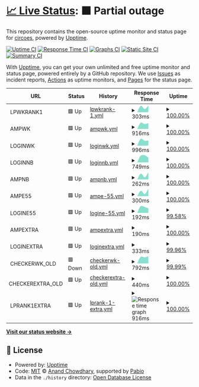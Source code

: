 # [📈 Live Status](https://circoes.github.io/status-monitor): <!--live status--> **🟧 Partial outage**

This repository contains the open-source uptime monitor and status page for [circoes](https://circoes.github.io/status-monitor), powered by [Upptime](https://github.com/upptime/upptime).

[![Uptime CI](https://github.com/circoes/status-monitor/workflows/Uptime%20CI/badge.svg)](https://github.com/circoes/status-monitor/actions?query=workflow%3A%22Uptime+CI%22)
[![Response Time CI](https://github.com/circoes/status-monitor/workflows/Response%20Time%20CI/badge.svg)](https://github.com/circoes/status-monitor/actions?query=workflow%3A%22Response+Time+CI%22)
[![Graphs CI](https://github.com/circoes/status-monitor/workflows/Graphs%20CI/badge.svg)](https://github.com/circoes/status-monitor/actions?query=workflow%3A%22Graphs+CI%22)
[![Static Site CI](https://github.com/circoes/status-monitor/workflows/Static%20Site%20CI/badge.svg)](https://github.com/circoes/status-monitor/actions?query=workflow%3A%22Static+Site+CI%22)
[![Summary CI](https://github.com/circoes/status-monitor/workflows/Summary%20CI/badge.svg)](https://github.com/circoes/status-monitor/actions?query=workflow%3A%22Summary+CI%22)

With [Upptime](https://upptime.js.org), you can get your own unlimited and free uptime monitor and status page, powered entirely by a GitHub repository. We use [Issues](https://github.com/circoes/status-monitor/issues) as incident reports, [Actions](https://github.com/circoes/status-monitor/actions) as uptime monitors, and [Pages](https://circoes.github.io/status-monitor) for the status page.

<!--start: status pages-->
<!-- This summary is generated by Upptime (https://github.com/upptime/upptime) -->
<!-- Do not edit this manually, your changes will be overwritten -->
<!-- prettier-ignore -->
| URL | Status | History | Response Time | Uptime |
| --- | ------ | ------- | ------------- | ------ |
| <img alt="" src="https://icons.duckduckgo.com/ip3/null.ico" height="13"> LPWKRANK1 | 🟩 Up | [lpwkrank-1.yml](https://github.com/circoes/status-monitor/commits/HEAD/history/lpwkrank-1.yml) | <details><summary><img alt="Response time graph" src="./graphs/lpwkrank-1/response-time-week.png" height="20"> 303ms</summary><br><a href="https://circoes.github.io/status-monitor/history/lpwkrank-1"><img alt="Response time 303" src="https://img.shields.io/endpoint?url=https%3A%2F%2Fraw.githubusercontent.com%2Fcircoes%2Fstatus-monitor%2FHEAD%2Fapi%2Flpwkrank-1%2Fresponse-time.json"></a><br><a href="https://circoes.github.io/status-monitor/history/lpwkrank-1"><img alt="24-hour response time 393" src="https://img.shields.io/endpoint?url=https%3A%2F%2Fraw.githubusercontent.com%2Fcircoes%2Fstatus-monitor%2FHEAD%2Fapi%2Flpwkrank-1%2Fresponse-time-day.json"></a><br><a href="https://circoes.github.io/status-monitor/history/lpwkrank-1"><img alt="7-day response time 303" src="https://img.shields.io/endpoint?url=https%3A%2F%2Fraw.githubusercontent.com%2Fcircoes%2Fstatus-monitor%2FHEAD%2Fapi%2Flpwkrank-1%2Fresponse-time-week.json"></a><br><a href="https://circoes.github.io/status-monitor/history/lpwkrank-1"><img alt="30-day response time 303" src="https://img.shields.io/endpoint?url=https%3A%2F%2Fraw.githubusercontent.com%2Fcircoes%2Fstatus-monitor%2FHEAD%2Fapi%2Flpwkrank-1%2Fresponse-time-month.json"></a><br><a href="https://circoes.github.io/status-monitor/history/lpwkrank-1"><img alt="1-year response time 303" src="https://img.shields.io/endpoint?url=https%3A%2F%2Fraw.githubusercontent.com%2Fcircoes%2Fstatus-monitor%2FHEAD%2Fapi%2Flpwkrank-1%2Fresponse-time-year.json"></a></details> | <details><summary><a href="https://circoes.github.io/status-monitor/history/lpwkrank-1">100.00%</a></summary><a href="https://circoes.github.io/status-monitor/history/lpwkrank-1"><img alt="All-time uptime 100.00%" src="https://img.shields.io/endpoint?url=https%3A%2F%2Fraw.githubusercontent.com%2Fcircoes%2Fstatus-monitor%2FHEAD%2Fapi%2Flpwkrank-1%2Fuptime.json"></a><br><a href="https://circoes.github.io/status-monitor/history/lpwkrank-1"><img alt="24-hour uptime 100.00%" src="https://img.shields.io/endpoint?url=https%3A%2F%2Fraw.githubusercontent.com%2Fcircoes%2Fstatus-monitor%2FHEAD%2Fapi%2Flpwkrank-1%2Fuptime-day.json"></a><br><a href="https://circoes.github.io/status-monitor/history/lpwkrank-1"><img alt="7-day uptime 100.00%" src="https://img.shields.io/endpoint?url=https%3A%2F%2Fraw.githubusercontent.com%2Fcircoes%2Fstatus-monitor%2FHEAD%2Fapi%2Flpwkrank-1%2Fuptime-week.json"></a><br><a href="https://circoes.github.io/status-monitor/history/lpwkrank-1"><img alt="30-day uptime 100.00%" src="https://img.shields.io/endpoint?url=https%3A%2F%2Fraw.githubusercontent.com%2Fcircoes%2Fstatus-monitor%2FHEAD%2Fapi%2Flpwkrank-1%2Fuptime-month.json"></a><br><a href="https://circoes.github.io/status-monitor/history/lpwkrank-1"><img alt="1-year uptime 100.00%" src="https://img.shields.io/endpoint?url=https%3A%2F%2Fraw.githubusercontent.com%2Fcircoes%2Fstatus-monitor%2FHEAD%2Fapi%2Flpwkrank-1%2Fuptime-year.json"></a></details>
| <img alt="" src="https://icons.duckduckgo.com/ip3/null.ico" height="13"> AMPWK | 🟩 Up | [ampwk.yml](https://github.com/circoes/status-monitor/commits/HEAD/history/ampwk.yml) | <details><summary><img alt="Response time graph" src="./graphs/ampwk/response-time-week.png" height="20"> 916ms</summary><br><a href="https://circoes.github.io/status-monitor/history/ampwk"><img alt="Response time 916" src="https://img.shields.io/endpoint?url=https%3A%2F%2Fraw.githubusercontent.com%2Fcircoes%2Fstatus-monitor%2FHEAD%2Fapi%2Fampwk%2Fresponse-time.json"></a><br><a href="https://circoes.github.io/status-monitor/history/ampwk"><img alt="24-hour response time 1077" src="https://img.shields.io/endpoint?url=https%3A%2F%2Fraw.githubusercontent.com%2Fcircoes%2Fstatus-monitor%2FHEAD%2Fapi%2Fampwk%2Fresponse-time-day.json"></a><br><a href="https://circoes.github.io/status-monitor/history/ampwk"><img alt="7-day response time 916" src="https://img.shields.io/endpoint?url=https%3A%2F%2Fraw.githubusercontent.com%2Fcircoes%2Fstatus-monitor%2FHEAD%2Fapi%2Fampwk%2Fresponse-time-week.json"></a><br><a href="https://circoes.github.io/status-monitor/history/ampwk"><img alt="30-day response time 916" src="https://img.shields.io/endpoint?url=https%3A%2F%2Fraw.githubusercontent.com%2Fcircoes%2Fstatus-monitor%2FHEAD%2Fapi%2Fampwk%2Fresponse-time-month.json"></a><br><a href="https://circoes.github.io/status-monitor/history/ampwk"><img alt="1-year response time 916" src="https://img.shields.io/endpoint?url=https%3A%2F%2Fraw.githubusercontent.com%2Fcircoes%2Fstatus-monitor%2FHEAD%2Fapi%2Fampwk%2Fresponse-time-year.json"></a></details> | <details><summary><a href="https://circoes.github.io/status-monitor/history/ampwk">100.00%</a></summary><a href="https://circoes.github.io/status-monitor/history/ampwk"><img alt="All-time uptime 100.00%" src="https://img.shields.io/endpoint?url=https%3A%2F%2Fraw.githubusercontent.com%2Fcircoes%2Fstatus-monitor%2FHEAD%2Fapi%2Fampwk%2Fuptime.json"></a><br><a href="https://circoes.github.io/status-monitor/history/ampwk"><img alt="24-hour uptime 100.00%" src="https://img.shields.io/endpoint?url=https%3A%2F%2Fraw.githubusercontent.com%2Fcircoes%2Fstatus-monitor%2FHEAD%2Fapi%2Fampwk%2Fuptime-day.json"></a><br><a href="https://circoes.github.io/status-monitor/history/ampwk"><img alt="7-day uptime 100.00%" src="https://img.shields.io/endpoint?url=https%3A%2F%2Fraw.githubusercontent.com%2Fcircoes%2Fstatus-monitor%2FHEAD%2Fapi%2Fampwk%2Fuptime-week.json"></a><br><a href="https://circoes.github.io/status-monitor/history/ampwk"><img alt="30-day uptime 100.00%" src="https://img.shields.io/endpoint?url=https%3A%2F%2Fraw.githubusercontent.com%2Fcircoes%2Fstatus-monitor%2FHEAD%2Fapi%2Fampwk%2Fuptime-month.json"></a><br><a href="https://circoes.github.io/status-monitor/history/ampwk"><img alt="1-year uptime 100.00%" src="https://img.shields.io/endpoint?url=https%3A%2F%2Fraw.githubusercontent.com%2Fcircoes%2Fstatus-monitor%2FHEAD%2Fapi%2Fampwk%2Fuptime-year.json"></a></details>
| <img alt="" src="https://icons.duckduckgo.com/ip3/null.ico" height="13"> LOGINWK | 🟩 Up | [loginwk.yml](https://github.com/circoes/status-monitor/commits/HEAD/history/loginwk.yml) | <details><summary><img alt="Response time graph" src="./graphs/loginwk/response-time-week.png" height="20"> 996ms</summary><br><a href="https://circoes.github.io/status-monitor/history/loginwk"><img alt="Response time 996" src="https://img.shields.io/endpoint?url=https%3A%2F%2Fraw.githubusercontent.com%2Fcircoes%2Fstatus-monitor%2FHEAD%2Fapi%2Floginwk%2Fresponse-time.json"></a><br><a href="https://circoes.github.io/status-monitor/history/loginwk"><img alt="24-hour response time 981" src="https://img.shields.io/endpoint?url=https%3A%2F%2Fraw.githubusercontent.com%2Fcircoes%2Fstatus-monitor%2FHEAD%2Fapi%2Floginwk%2Fresponse-time-day.json"></a><br><a href="https://circoes.github.io/status-monitor/history/loginwk"><img alt="7-day response time 996" src="https://img.shields.io/endpoint?url=https%3A%2F%2Fraw.githubusercontent.com%2Fcircoes%2Fstatus-monitor%2FHEAD%2Fapi%2Floginwk%2Fresponse-time-week.json"></a><br><a href="https://circoes.github.io/status-monitor/history/loginwk"><img alt="30-day response time 996" src="https://img.shields.io/endpoint?url=https%3A%2F%2Fraw.githubusercontent.com%2Fcircoes%2Fstatus-monitor%2FHEAD%2Fapi%2Floginwk%2Fresponse-time-month.json"></a><br><a href="https://circoes.github.io/status-monitor/history/loginwk"><img alt="1-year response time 996" src="https://img.shields.io/endpoint?url=https%3A%2F%2Fraw.githubusercontent.com%2Fcircoes%2Fstatus-monitor%2FHEAD%2Fapi%2Floginwk%2Fresponse-time-year.json"></a></details> | <details><summary><a href="https://circoes.github.io/status-monitor/history/loginwk">100.00%</a></summary><a href="https://circoes.github.io/status-monitor/history/loginwk"><img alt="All-time uptime 100.00%" src="https://img.shields.io/endpoint?url=https%3A%2F%2Fraw.githubusercontent.com%2Fcircoes%2Fstatus-monitor%2FHEAD%2Fapi%2Floginwk%2Fuptime.json"></a><br><a href="https://circoes.github.io/status-monitor/history/loginwk"><img alt="24-hour uptime 100.00%" src="https://img.shields.io/endpoint?url=https%3A%2F%2Fraw.githubusercontent.com%2Fcircoes%2Fstatus-monitor%2FHEAD%2Fapi%2Floginwk%2Fuptime-day.json"></a><br><a href="https://circoes.github.io/status-monitor/history/loginwk"><img alt="7-day uptime 100.00%" src="https://img.shields.io/endpoint?url=https%3A%2F%2Fraw.githubusercontent.com%2Fcircoes%2Fstatus-monitor%2FHEAD%2Fapi%2Floginwk%2Fuptime-week.json"></a><br><a href="https://circoes.github.io/status-monitor/history/loginwk"><img alt="30-day uptime 100.00%" src="https://img.shields.io/endpoint?url=https%3A%2F%2Fraw.githubusercontent.com%2Fcircoes%2Fstatus-monitor%2FHEAD%2Fapi%2Floginwk%2Fuptime-month.json"></a><br><a href="https://circoes.github.io/status-monitor/history/loginwk"><img alt="1-year uptime 100.00%" src="https://img.shields.io/endpoint?url=https%3A%2F%2Fraw.githubusercontent.com%2Fcircoes%2Fstatus-monitor%2FHEAD%2Fapi%2Floginwk%2Fuptime-year.json"></a></details>
| <img alt="" src="https://icons.duckduckgo.com/ip3/null.ico" height="13"> LOGINNB | 🟩 Up | [loginnb.yml](https://github.com/circoes/status-monitor/commits/HEAD/history/loginnb.yml) | <details><summary><img alt="Response time graph" src="./graphs/loginnb/response-time-week.png" height="20"> 749ms</summary><br><a href="https://circoes.github.io/status-monitor/history/loginnb"><img alt="Response time 749" src="https://img.shields.io/endpoint?url=https%3A%2F%2Fraw.githubusercontent.com%2Fcircoes%2Fstatus-monitor%2FHEAD%2Fapi%2Floginnb%2Fresponse-time.json"></a><br><a href="https://circoes.github.io/status-monitor/history/loginnb"><img alt="24-hour response time 892" src="https://img.shields.io/endpoint?url=https%3A%2F%2Fraw.githubusercontent.com%2Fcircoes%2Fstatus-monitor%2FHEAD%2Fapi%2Floginnb%2Fresponse-time-day.json"></a><br><a href="https://circoes.github.io/status-monitor/history/loginnb"><img alt="7-day response time 749" src="https://img.shields.io/endpoint?url=https%3A%2F%2Fraw.githubusercontent.com%2Fcircoes%2Fstatus-monitor%2FHEAD%2Fapi%2Floginnb%2Fresponse-time-week.json"></a><br><a href="https://circoes.github.io/status-monitor/history/loginnb"><img alt="30-day response time 749" src="https://img.shields.io/endpoint?url=https%3A%2F%2Fraw.githubusercontent.com%2Fcircoes%2Fstatus-monitor%2FHEAD%2Fapi%2Floginnb%2Fresponse-time-month.json"></a><br><a href="https://circoes.github.io/status-monitor/history/loginnb"><img alt="1-year response time 749" src="https://img.shields.io/endpoint?url=https%3A%2F%2Fraw.githubusercontent.com%2Fcircoes%2Fstatus-monitor%2FHEAD%2Fapi%2Floginnb%2Fresponse-time-year.json"></a></details> | <details><summary><a href="https://circoes.github.io/status-monitor/history/loginnb">100.00%</a></summary><a href="https://circoes.github.io/status-monitor/history/loginnb"><img alt="All-time uptime 100.00%" src="https://img.shields.io/endpoint?url=https%3A%2F%2Fraw.githubusercontent.com%2Fcircoes%2Fstatus-monitor%2FHEAD%2Fapi%2Floginnb%2Fuptime.json"></a><br><a href="https://circoes.github.io/status-monitor/history/loginnb"><img alt="24-hour uptime 100.00%" src="https://img.shields.io/endpoint?url=https%3A%2F%2Fraw.githubusercontent.com%2Fcircoes%2Fstatus-monitor%2FHEAD%2Fapi%2Floginnb%2Fuptime-day.json"></a><br><a href="https://circoes.github.io/status-monitor/history/loginnb"><img alt="7-day uptime 100.00%" src="https://img.shields.io/endpoint?url=https%3A%2F%2Fraw.githubusercontent.com%2Fcircoes%2Fstatus-monitor%2FHEAD%2Fapi%2Floginnb%2Fuptime-week.json"></a><br><a href="https://circoes.github.io/status-monitor/history/loginnb"><img alt="30-day uptime 100.00%" src="https://img.shields.io/endpoint?url=https%3A%2F%2Fraw.githubusercontent.com%2Fcircoes%2Fstatus-monitor%2FHEAD%2Fapi%2Floginnb%2Fuptime-month.json"></a><br><a href="https://circoes.github.io/status-monitor/history/loginnb"><img alt="1-year uptime 100.00%" src="https://img.shields.io/endpoint?url=https%3A%2F%2Fraw.githubusercontent.com%2Fcircoes%2Fstatus-monitor%2FHEAD%2Fapi%2Floginnb%2Fuptime-year.json"></a></details>
| <img alt="" src="https://icons.duckduckgo.com/ip3/null.ico" height="13"> AMPNB | 🟩 Up | [ampnb.yml](https://github.com/circoes/status-monitor/commits/HEAD/history/ampnb.yml) | <details><summary><img alt="Response time graph" src="./graphs/ampnb/response-time-week.png" height="20"> 262ms</summary><br><a href="https://circoes.github.io/status-monitor/history/ampnb"><img alt="Response time 262" src="https://img.shields.io/endpoint?url=https%3A%2F%2Fraw.githubusercontent.com%2Fcircoes%2Fstatus-monitor%2FHEAD%2Fapi%2Fampnb%2Fresponse-time.json"></a><br><a href="https://circoes.github.io/status-monitor/history/ampnb"><img alt="24-hour response time 323" src="https://img.shields.io/endpoint?url=https%3A%2F%2Fraw.githubusercontent.com%2Fcircoes%2Fstatus-monitor%2FHEAD%2Fapi%2Fampnb%2Fresponse-time-day.json"></a><br><a href="https://circoes.github.io/status-monitor/history/ampnb"><img alt="7-day response time 262" src="https://img.shields.io/endpoint?url=https%3A%2F%2Fraw.githubusercontent.com%2Fcircoes%2Fstatus-monitor%2FHEAD%2Fapi%2Fampnb%2Fresponse-time-week.json"></a><br><a href="https://circoes.github.io/status-monitor/history/ampnb"><img alt="30-day response time 262" src="https://img.shields.io/endpoint?url=https%3A%2F%2Fraw.githubusercontent.com%2Fcircoes%2Fstatus-monitor%2FHEAD%2Fapi%2Fampnb%2Fresponse-time-month.json"></a><br><a href="https://circoes.github.io/status-monitor/history/ampnb"><img alt="1-year response time 262" src="https://img.shields.io/endpoint?url=https%3A%2F%2Fraw.githubusercontent.com%2Fcircoes%2Fstatus-monitor%2FHEAD%2Fapi%2Fampnb%2Fresponse-time-year.json"></a></details> | <details><summary><a href="https://circoes.github.io/status-monitor/history/ampnb">100.00%</a></summary><a href="https://circoes.github.io/status-monitor/history/ampnb"><img alt="All-time uptime 100.00%" src="https://img.shields.io/endpoint?url=https%3A%2F%2Fraw.githubusercontent.com%2Fcircoes%2Fstatus-monitor%2FHEAD%2Fapi%2Fampnb%2Fuptime.json"></a><br><a href="https://circoes.github.io/status-monitor/history/ampnb"><img alt="24-hour uptime 100.00%" src="https://img.shields.io/endpoint?url=https%3A%2F%2Fraw.githubusercontent.com%2Fcircoes%2Fstatus-monitor%2FHEAD%2Fapi%2Fampnb%2Fuptime-day.json"></a><br><a href="https://circoes.github.io/status-monitor/history/ampnb"><img alt="7-day uptime 100.00%" src="https://img.shields.io/endpoint?url=https%3A%2F%2Fraw.githubusercontent.com%2Fcircoes%2Fstatus-monitor%2FHEAD%2Fapi%2Fampnb%2Fuptime-week.json"></a><br><a href="https://circoes.github.io/status-monitor/history/ampnb"><img alt="30-day uptime 100.00%" src="https://img.shields.io/endpoint?url=https%3A%2F%2Fraw.githubusercontent.com%2Fcircoes%2Fstatus-monitor%2FHEAD%2Fapi%2Fampnb%2Fuptime-month.json"></a><br><a href="https://circoes.github.io/status-monitor/history/ampnb"><img alt="1-year uptime 100.00%" src="https://img.shields.io/endpoint?url=https%3A%2F%2Fraw.githubusercontent.com%2Fcircoes%2Fstatus-monitor%2FHEAD%2Fapi%2Fampnb%2Fuptime-year.json"></a></details>
| <img alt="" src="https://icons.duckduckgo.com/ip3/null.ico" height="13"> AMPE55 | 🟩 Up | [ampe-55.yml](https://github.com/circoes/status-monitor/commits/HEAD/history/ampe-55.yml) | <details><summary><img alt="Response time graph" src="./graphs/ampe-55/response-time-week.png" height="20"> 300ms</summary><br><a href="https://circoes.github.io/status-monitor/history/ampe-55"><img alt="Response time 300" src="https://img.shields.io/endpoint?url=https%3A%2F%2Fraw.githubusercontent.com%2Fcircoes%2Fstatus-monitor%2FHEAD%2Fapi%2Fampe-55%2Fresponse-time.json"></a><br><a href="https://circoes.github.io/status-monitor/history/ampe-55"><img alt="24-hour response time 396" src="https://img.shields.io/endpoint?url=https%3A%2F%2Fraw.githubusercontent.com%2Fcircoes%2Fstatus-monitor%2FHEAD%2Fapi%2Fampe-55%2Fresponse-time-day.json"></a><br><a href="https://circoes.github.io/status-monitor/history/ampe-55"><img alt="7-day response time 300" src="https://img.shields.io/endpoint?url=https%3A%2F%2Fraw.githubusercontent.com%2Fcircoes%2Fstatus-monitor%2FHEAD%2Fapi%2Fampe-55%2Fresponse-time-week.json"></a><br><a href="https://circoes.github.io/status-monitor/history/ampe-55"><img alt="30-day response time 300" src="https://img.shields.io/endpoint?url=https%3A%2F%2Fraw.githubusercontent.com%2Fcircoes%2Fstatus-monitor%2FHEAD%2Fapi%2Fampe-55%2Fresponse-time-month.json"></a><br><a href="https://circoes.github.io/status-monitor/history/ampe-55"><img alt="1-year response time 300" src="https://img.shields.io/endpoint?url=https%3A%2F%2Fraw.githubusercontent.com%2Fcircoes%2Fstatus-monitor%2FHEAD%2Fapi%2Fampe-55%2Fresponse-time-year.json"></a></details> | <details><summary><a href="https://circoes.github.io/status-monitor/history/ampe-55">100.00%</a></summary><a href="https://circoes.github.io/status-monitor/history/ampe-55"><img alt="All-time uptime 100.00%" src="https://img.shields.io/endpoint?url=https%3A%2F%2Fraw.githubusercontent.com%2Fcircoes%2Fstatus-monitor%2FHEAD%2Fapi%2Fampe-55%2Fuptime.json"></a><br><a href="https://circoes.github.io/status-monitor/history/ampe-55"><img alt="24-hour uptime 100.00%" src="https://img.shields.io/endpoint?url=https%3A%2F%2Fraw.githubusercontent.com%2Fcircoes%2Fstatus-monitor%2FHEAD%2Fapi%2Fampe-55%2Fuptime-day.json"></a><br><a href="https://circoes.github.io/status-monitor/history/ampe-55"><img alt="7-day uptime 100.00%" src="https://img.shields.io/endpoint?url=https%3A%2F%2Fraw.githubusercontent.com%2Fcircoes%2Fstatus-monitor%2FHEAD%2Fapi%2Fampe-55%2Fuptime-week.json"></a><br><a href="https://circoes.github.io/status-monitor/history/ampe-55"><img alt="30-day uptime 100.00%" src="https://img.shields.io/endpoint?url=https%3A%2F%2Fraw.githubusercontent.com%2Fcircoes%2Fstatus-monitor%2FHEAD%2Fapi%2Fampe-55%2Fuptime-month.json"></a><br><a href="https://circoes.github.io/status-monitor/history/ampe-55"><img alt="1-year uptime 100.00%" src="https://img.shields.io/endpoint?url=https%3A%2F%2Fraw.githubusercontent.com%2Fcircoes%2Fstatus-monitor%2FHEAD%2Fapi%2Fampe-55%2Fuptime-year.json"></a></details>
| <img alt="" src="https://icons.duckduckgo.com/ip3/null.ico" height="13"> LOGINE55 | 🟩 Up | [logine-55.yml](https://github.com/circoes/status-monitor/commits/HEAD/history/logine-55.yml) | <details><summary><img alt="Response time graph" src="./graphs/logine-55/response-time-week.png" height="20"> 192ms</summary><br><a href="https://circoes.github.io/status-monitor/history/logine-55"><img alt="Response time 192" src="https://img.shields.io/endpoint?url=https%3A%2F%2Fraw.githubusercontent.com%2Fcircoes%2Fstatus-monitor%2FHEAD%2Fapi%2Flogine-55%2Fresponse-time.json"></a><br><a href="https://circoes.github.io/status-monitor/history/logine-55"><img alt="24-hour response time 178" src="https://img.shields.io/endpoint?url=https%3A%2F%2Fraw.githubusercontent.com%2Fcircoes%2Fstatus-monitor%2FHEAD%2Fapi%2Flogine-55%2Fresponse-time-day.json"></a><br><a href="https://circoes.github.io/status-monitor/history/logine-55"><img alt="7-day response time 192" src="https://img.shields.io/endpoint?url=https%3A%2F%2Fraw.githubusercontent.com%2Fcircoes%2Fstatus-monitor%2FHEAD%2Fapi%2Flogine-55%2Fresponse-time-week.json"></a><br><a href="https://circoes.github.io/status-monitor/history/logine-55"><img alt="30-day response time 192" src="https://img.shields.io/endpoint?url=https%3A%2F%2Fraw.githubusercontent.com%2Fcircoes%2Fstatus-monitor%2FHEAD%2Fapi%2Flogine-55%2Fresponse-time-month.json"></a><br><a href="https://circoes.github.io/status-monitor/history/logine-55"><img alt="1-year response time 192" src="https://img.shields.io/endpoint?url=https%3A%2F%2Fraw.githubusercontent.com%2Fcircoes%2Fstatus-monitor%2FHEAD%2Fapi%2Flogine-55%2Fresponse-time-year.json"></a></details> | <details><summary><a href="https://circoes.github.io/status-monitor/history/logine-55">99.58%</a></summary><a href="https://circoes.github.io/status-monitor/history/logine-55"><img alt="All-time uptime 99.58%" src="https://img.shields.io/endpoint?url=https%3A%2F%2Fraw.githubusercontent.com%2Fcircoes%2Fstatus-monitor%2FHEAD%2Fapi%2Flogine-55%2Fuptime.json"></a><br><a href="https://circoes.github.io/status-monitor/history/logine-55"><img alt="24-hour uptime 100.00%" src="https://img.shields.io/endpoint?url=https%3A%2F%2Fraw.githubusercontent.com%2Fcircoes%2Fstatus-monitor%2FHEAD%2Fapi%2Flogine-55%2Fuptime-day.json"></a><br><a href="https://circoes.github.io/status-monitor/history/logine-55"><img alt="7-day uptime 99.58%" src="https://img.shields.io/endpoint?url=https%3A%2F%2Fraw.githubusercontent.com%2Fcircoes%2Fstatus-monitor%2FHEAD%2Fapi%2Flogine-55%2Fuptime-week.json"></a><br><a href="https://circoes.github.io/status-monitor/history/logine-55"><img alt="30-day uptime 99.58%" src="https://img.shields.io/endpoint?url=https%3A%2F%2Fraw.githubusercontent.com%2Fcircoes%2Fstatus-monitor%2FHEAD%2Fapi%2Flogine-55%2Fuptime-month.json"></a><br><a href="https://circoes.github.io/status-monitor/history/logine-55"><img alt="1-year uptime 99.58%" src="https://img.shields.io/endpoint?url=https%3A%2F%2Fraw.githubusercontent.com%2Fcircoes%2Fstatus-monitor%2FHEAD%2Fapi%2Flogine-55%2Fuptime-year.json"></a></details>
| <img alt="" src="https://icons.duckduckgo.com/ip3/null.ico" height="13"> AMPEXTRA | 🟩 Up | [ampextra.yml](https://github.com/circoes/status-monitor/commits/HEAD/history/ampextra.yml) | <details><summary><img alt="Response time graph" src="./graphs/ampextra/response-time-week.png" height="20"> 190ms</summary><br><a href="https://circoes.github.io/status-monitor/history/ampextra"><img alt="Response time 190" src="https://img.shields.io/endpoint?url=https%3A%2F%2Fraw.githubusercontent.com%2Fcircoes%2Fstatus-monitor%2FHEAD%2Fapi%2Fampextra%2Fresponse-time.json"></a><br><a href="https://circoes.github.io/status-monitor/history/ampextra"><img alt="24-hour response time 146" src="https://img.shields.io/endpoint?url=https%3A%2F%2Fraw.githubusercontent.com%2Fcircoes%2Fstatus-monitor%2FHEAD%2Fapi%2Fampextra%2Fresponse-time-day.json"></a><br><a href="https://circoes.github.io/status-monitor/history/ampextra"><img alt="7-day response time 190" src="https://img.shields.io/endpoint?url=https%3A%2F%2Fraw.githubusercontent.com%2Fcircoes%2Fstatus-monitor%2FHEAD%2Fapi%2Fampextra%2Fresponse-time-week.json"></a><br><a href="https://circoes.github.io/status-monitor/history/ampextra"><img alt="30-day response time 190" src="https://img.shields.io/endpoint?url=https%3A%2F%2Fraw.githubusercontent.com%2Fcircoes%2Fstatus-monitor%2FHEAD%2Fapi%2Fampextra%2Fresponse-time-month.json"></a><br><a href="https://circoes.github.io/status-monitor/history/ampextra"><img alt="1-year response time 190" src="https://img.shields.io/endpoint?url=https%3A%2F%2Fraw.githubusercontent.com%2Fcircoes%2Fstatus-monitor%2FHEAD%2Fapi%2Fampextra%2Fresponse-time-year.json"></a></details> | <details><summary><a href="https://circoes.github.io/status-monitor/history/ampextra">100.00%</a></summary><a href="https://circoes.github.io/status-monitor/history/ampextra"><img alt="All-time uptime 100.00%" src="https://img.shields.io/endpoint?url=https%3A%2F%2Fraw.githubusercontent.com%2Fcircoes%2Fstatus-monitor%2FHEAD%2Fapi%2Fampextra%2Fuptime.json"></a><br><a href="https://circoes.github.io/status-monitor/history/ampextra"><img alt="24-hour uptime 100.00%" src="https://img.shields.io/endpoint?url=https%3A%2F%2Fraw.githubusercontent.com%2Fcircoes%2Fstatus-monitor%2FHEAD%2Fapi%2Fampextra%2Fuptime-day.json"></a><br><a href="https://circoes.github.io/status-monitor/history/ampextra"><img alt="7-day uptime 100.00%" src="https://img.shields.io/endpoint?url=https%3A%2F%2Fraw.githubusercontent.com%2Fcircoes%2Fstatus-monitor%2FHEAD%2Fapi%2Fampextra%2Fuptime-week.json"></a><br><a href="https://circoes.github.io/status-monitor/history/ampextra"><img alt="30-day uptime 100.00%" src="https://img.shields.io/endpoint?url=https%3A%2F%2Fraw.githubusercontent.com%2Fcircoes%2Fstatus-monitor%2FHEAD%2Fapi%2Fampextra%2Fuptime-month.json"></a><br><a href="https://circoes.github.io/status-monitor/history/ampextra"><img alt="1-year uptime 100.00%" src="https://img.shields.io/endpoint?url=https%3A%2F%2Fraw.githubusercontent.com%2Fcircoes%2Fstatus-monitor%2FHEAD%2Fapi%2Fampextra%2Fuptime-year.json"></a></details>
| <img alt="" src="https://icons.duckduckgo.com/ip3/null.ico" height="13"> LOGINEXTRA | 🟩 Up | [loginextra.yml](https://github.com/circoes/status-monitor/commits/HEAD/history/loginextra.yml) | <details><summary><img alt="Response time graph" src="./graphs/loginextra/response-time-week.png" height="20"> 333ms</summary><br><a href="https://circoes.github.io/status-monitor/history/loginextra"><img alt="Response time 333" src="https://img.shields.io/endpoint?url=https%3A%2F%2Fraw.githubusercontent.com%2Fcircoes%2Fstatus-monitor%2FHEAD%2Fapi%2Floginextra%2Fresponse-time.json"></a><br><a href="https://circoes.github.io/status-monitor/history/loginextra"><img alt="24-hour response time 376" src="https://img.shields.io/endpoint?url=https%3A%2F%2Fraw.githubusercontent.com%2Fcircoes%2Fstatus-monitor%2FHEAD%2Fapi%2Floginextra%2Fresponse-time-day.json"></a><br><a href="https://circoes.github.io/status-monitor/history/loginextra"><img alt="7-day response time 333" src="https://img.shields.io/endpoint?url=https%3A%2F%2Fraw.githubusercontent.com%2Fcircoes%2Fstatus-monitor%2FHEAD%2Fapi%2Floginextra%2Fresponse-time-week.json"></a><br><a href="https://circoes.github.io/status-monitor/history/loginextra"><img alt="30-day response time 333" src="https://img.shields.io/endpoint?url=https%3A%2F%2Fraw.githubusercontent.com%2Fcircoes%2Fstatus-monitor%2FHEAD%2Fapi%2Floginextra%2Fresponse-time-month.json"></a><br><a href="https://circoes.github.io/status-monitor/history/loginextra"><img alt="1-year response time 333" src="https://img.shields.io/endpoint?url=https%3A%2F%2Fraw.githubusercontent.com%2Fcircoes%2Fstatus-monitor%2FHEAD%2Fapi%2Floginextra%2Fresponse-time-year.json"></a></details> | <details><summary><a href="https://circoes.github.io/status-monitor/history/loginextra">99.96%</a></summary><a href="https://circoes.github.io/status-monitor/history/loginextra"><img alt="All-time uptime 99.96%" src="https://img.shields.io/endpoint?url=https%3A%2F%2Fraw.githubusercontent.com%2Fcircoes%2Fstatus-monitor%2FHEAD%2Fapi%2Floginextra%2Fuptime.json"></a><br><a href="https://circoes.github.io/status-monitor/history/loginextra"><img alt="24-hour uptime 100.00%" src="https://img.shields.io/endpoint?url=https%3A%2F%2Fraw.githubusercontent.com%2Fcircoes%2Fstatus-monitor%2FHEAD%2Fapi%2Floginextra%2Fuptime-day.json"></a><br><a href="https://circoes.github.io/status-monitor/history/loginextra"><img alt="7-day uptime 99.96%" src="https://img.shields.io/endpoint?url=https%3A%2F%2Fraw.githubusercontent.com%2Fcircoes%2Fstatus-monitor%2FHEAD%2Fapi%2Floginextra%2Fuptime-week.json"></a><br><a href="https://circoes.github.io/status-monitor/history/loginextra"><img alt="30-day uptime 99.96%" src="https://img.shields.io/endpoint?url=https%3A%2F%2Fraw.githubusercontent.com%2Fcircoes%2Fstatus-monitor%2FHEAD%2Fapi%2Floginextra%2Fuptime-month.json"></a><br><a href="https://circoes.github.io/status-monitor/history/loginextra"><img alt="1-year uptime 99.96%" src="https://img.shields.io/endpoint?url=https%3A%2F%2Fraw.githubusercontent.com%2Fcircoes%2Fstatus-monitor%2FHEAD%2Fapi%2Floginextra%2Fuptime-year.json"></a></details>
| <img alt="" src="https://icons.duckduckgo.com/ip3/null.ico" height="13"> CHECKERWK_OLD | 🟥 Down | [checkerwk-old.yml](https://github.com/circoes/status-monitor/commits/HEAD/history/checkerwk-old.yml) | <details><summary><img alt="Response time graph" src="./graphs/checkerwk-old/response-time-week.png" height="20"> 792ms</summary><br><a href="https://circoes.github.io/status-monitor/history/checkerwk-old"><img alt="Response time 792" src="https://img.shields.io/endpoint?url=https%3A%2F%2Fraw.githubusercontent.com%2Fcircoes%2Fstatus-monitor%2FHEAD%2Fapi%2Fcheckerwk-old%2Fresponse-time.json"></a><br><a href="https://circoes.github.io/status-monitor/history/checkerwk-old"><img alt="24-hour response time 494" src="https://img.shields.io/endpoint?url=https%3A%2F%2Fraw.githubusercontent.com%2Fcircoes%2Fstatus-monitor%2FHEAD%2Fapi%2Fcheckerwk-old%2Fresponse-time-day.json"></a><br><a href="https://circoes.github.io/status-monitor/history/checkerwk-old"><img alt="7-day response time 792" src="https://img.shields.io/endpoint?url=https%3A%2F%2Fraw.githubusercontent.com%2Fcircoes%2Fstatus-monitor%2FHEAD%2Fapi%2Fcheckerwk-old%2Fresponse-time-week.json"></a><br><a href="https://circoes.github.io/status-monitor/history/checkerwk-old"><img alt="30-day response time 792" src="https://img.shields.io/endpoint?url=https%3A%2F%2Fraw.githubusercontent.com%2Fcircoes%2Fstatus-monitor%2FHEAD%2Fapi%2Fcheckerwk-old%2Fresponse-time-month.json"></a><br><a href="https://circoes.github.io/status-monitor/history/checkerwk-old"><img alt="1-year response time 792" src="https://img.shields.io/endpoint?url=https%3A%2F%2Fraw.githubusercontent.com%2Fcircoes%2Fstatus-monitor%2FHEAD%2Fapi%2Fcheckerwk-old%2Fresponse-time-year.json"></a></details> | <details><summary><a href="https://circoes.github.io/status-monitor/history/checkerwk-old">99.99%</a></summary><a href="https://circoes.github.io/status-monitor/history/checkerwk-old"><img alt="All-time uptime 99.99%" src="https://img.shields.io/endpoint?url=https%3A%2F%2Fraw.githubusercontent.com%2Fcircoes%2Fstatus-monitor%2FHEAD%2Fapi%2Fcheckerwk-old%2Fuptime.json"></a><br><a href="https://circoes.github.io/status-monitor/history/checkerwk-old"><img alt="24-hour uptime 99.99%" src="https://img.shields.io/endpoint?url=https%3A%2F%2Fraw.githubusercontent.com%2Fcircoes%2Fstatus-monitor%2FHEAD%2Fapi%2Fcheckerwk-old%2Fuptime-day.json"></a><br><a href="https://circoes.github.io/status-monitor/history/checkerwk-old"><img alt="7-day uptime 99.99%" src="https://img.shields.io/endpoint?url=https%3A%2F%2Fraw.githubusercontent.com%2Fcircoes%2Fstatus-monitor%2FHEAD%2Fapi%2Fcheckerwk-old%2Fuptime-week.json"></a><br><a href="https://circoes.github.io/status-monitor/history/checkerwk-old"><img alt="30-day uptime 99.99%" src="https://img.shields.io/endpoint?url=https%3A%2F%2Fraw.githubusercontent.com%2Fcircoes%2Fstatus-monitor%2FHEAD%2Fapi%2Fcheckerwk-old%2Fuptime-month.json"></a><br><a href="https://circoes.github.io/status-monitor/history/checkerwk-old"><img alt="1-year uptime 99.99%" src="https://img.shields.io/endpoint?url=https%3A%2F%2Fraw.githubusercontent.com%2Fcircoes%2Fstatus-monitor%2FHEAD%2Fapi%2Fcheckerwk-old%2Fuptime-year.json"></a></details>
| <img alt="" src="https://icons.duckduckgo.com/ip3/null.ico" height="13"> CHECKEREXTRA_OLD | 🟩 Up | [checkerextra-old.yml](https://github.com/circoes/status-monitor/commits/HEAD/history/checkerextra-old.yml) | <details><summary><img alt="Response time graph" src="./graphs/checkerextra-old/response-time-week.png" height="20"> 440ms</summary><br><a href="https://circoes.github.io/status-monitor/history/checkerextra-old"><img alt="Response time 440" src="https://img.shields.io/endpoint?url=https%3A%2F%2Fraw.githubusercontent.com%2Fcircoes%2Fstatus-monitor%2FHEAD%2Fapi%2Fcheckerextra-old%2Fresponse-time.json"></a><br><a href="https://circoes.github.io/status-monitor/history/checkerextra-old"><img alt="24-hour response time 476" src="https://img.shields.io/endpoint?url=https%3A%2F%2Fraw.githubusercontent.com%2Fcircoes%2Fstatus-monitor%2FHEAD%2Fapi%2Fcheckerextra-old%2Fresponse-time-day.json"></a><br><a href="https://circoes.github.io/status-monitor/history/checkerextra-old"><img alt="7-day response time 440" src="https://img.shields.io/endpoint?url=https%3A%2F%2Fraw.githubusercontent.com%2Fcircoes%2Fstatus-monitor%2FHEAD%2Fapi%2Fcheckerextra-old%2Fresponse-time-week.json"></a><br><a href="https://circoes.github.io/status-monitor/history/checkerextra-old"><img alt="30-day response time 440" src="https://img.shields.io/endpoint?url=https%3A%2F%2Fraw.githubusercontent.com%2Fcircoes%2Fstatus-monitor%2FHEAD%2Fapi%2Fcheckerextra-old%2Fresponse-time-month.json"></a><br><a href="https://circoes.github.io/status-monitor/history/checkerextra-old"><img alt="1-year response time 440" src="https://img.shields.io/endpoint?url=https%3A%2F%2Fraw.githubusercontent.com%2Fcircoes%2Fstatus-monitor%2FHEAD%2Fapi%2Fcheckerextra-old%2Fresponse-time-year.json"></a></details> | <details><summary><a href="https://circoes.github.io/status-monitor/history/checkerextra-old">100.00%</a></summary><a href="https://circoes.github.io/status-monitor/history/checkerextra-old"><img alt="All-time uptime 100.00%" src="https://img.shields.io/endpoint?url=https%3A%2F%2Fraw.githubusercontent.com%2Fcircoes%2Fstatus-monitor%2FHEAD%2Fapi%2Fcheckerextra-old%2Fuptime.json"></a><br><a href="https://circoes.github.io/status-monitor/history/checkerextra-old"><img alt="24-hour uptime 100.00%" src="https://img.shields.io/endpoint?url=https%3A%2F%2Fraw.githubusercontent.com%2Fcircoes%2Fstatus-monitor%2FHEAD%2Fapi%2Fcheckerextra-old%2Fuptime-day.json"></a><br><a href="https://circoes.github.io/status-monitor/history/checkerextra-old"><img alt="7-day uptime 100.00%" src="https://img.shields.io/endpoint?url=https%3A%2F%2Fraw.githubusercontent.com%2Fcircoes%2Fstatus-monitor%2FHEAD%2Fapi%2Fcheckerextra-old%2Fuptime-week.json"></a><br><a href="https://circoes.github.io/status-monitor/history/checkerextra-old"><img alt="30-day uptime 100.00%" src="https://img.shields.io/endpoint?url=https%3A%2F%2Fraw.githubusercontent.com%2Fcircoes%2Fstatus-monitor%2FHEAD%2Fapi%2Fcheckerextra-old%2Fuptime-month.json"></a><br><a href="https://circoes.github.io/status-monitor/history/checkerextra-old"><img alt="1-year uptime 100.00%" src="https://img.shields.io/endpoint?url=https%3A%2F%2Fraw.githubusercontent.com%2Fcircoes%2Fstatus-monitor%2FHEAD%2Fapi%2Fcheckerextra-old%2Fuptime-year.json"></a></details>
| <img alt="" src="https://icons.duckduckgo.com/ip3/null.ico" height="13"> LPRANK1EXTRA | 🟩 Up | [lprank-1-extra.yml](https://github.com/circoes/status-monitor/commits/HEAD/history/lprank-1-extra.yml) | <details><summary><img alt="Response time graph" src="./graphs/lprank-1-extra/response-time-week.png" height="20"> 916ms</summary><br><a href="https://circoes.github.io/status-monitor/history/lprank-1-extra"><img alt="Response time 916" src="https://img.shields.io/endpoint?url=https%3A%2F%2Fraw.githubusercontent.com%2Fcircoes%2Fstatus-monitor%2FHEAD%2Fapi%2Flprank-1-extra%2Fresponse-time.json"></a><br><a href="https://circoes.github.io/status-monitor/history/lprank-1-extra"><img alt="24-hour response time 821" src="https://img.shields.io/endpoint?url=https%3A%2F%2Fraw.githubusercontent.com%2Fcircoes%2Fstatus-monitor%2FHEAD%2Fapi%2Flprank-1-extra%2Fresponse-time-day.json"></a><br><a href="https://circoes.github.io/status-monitor/history/lprank-1-extra"><img alt="7-day response time 916" src="https://img.shields.io/endpoint?url=https%3A%2F%2Fraw.githubusercontent.com%2Fcircoes%2Fstatus-monitor%2FHEAD%2Fapi%2Flprank-1-extra%2Fresponse-time-week.json"></a><br><a href="https://circoes.github.io/status-monitor/history/lprank-1-extra"><img alt="30-day response time 916" src="https://img.shields.io/endpoint?url=https%3A%2F%2Fraw.githubusercontent.com%2Fcircoes%2Fstatus-monitor%2FHEAD%2Fapi%2Flprank-1-extra%2Fresponse-time-month.json"></a><br><a href="https://circoes.github.io/status-monitor/history/lprank-1-extra"><img alt="1-year response time 916" src="https://img.shields.io/endpoint?url=https%3A%2F%2Fraw.githubusercontent.com%2Fcircoes%2Fstatus-monitor%2FHEAD%2Fapi%2Flprank-1-extra%2Fresponse-time-year.json"></a></details> | <details><summary><a href="https://circoes.github.io/status-monitor/history/lprank-1-extra">100.00%</a></summary><a href="https://circoes.github.io/status-monitor/history/lprank-1-extra"><img alt="All-time uptime 100.00%" src="https://img.shields.io/endpoint?url=https%3A%2F%2Fraw.githubusercontent.com%2Fcircoes%2Fstatus-monitor%2FHEAD%2Fapi%2Flprank-1-extra%2Fuptime.json"></a><br><a href="https://circoes.github.io/status-monitor/history/lprank-1-extra"><img alt="24-hour uptime 100.00%" src="https://img.shields.io/endpoint?url=https%3A%2F%2Fraw.githubusercontent.com%2Fcircoes%2Fstatus-monitor%2FHEAD%2Fapi%2Flprank-1-extra%2Fuptime-day.json"></a><br><a href="https://circoes.github.io/status-monitor/history/lprank-1-extra"><img alt="7-day uptime 100.00%" src="https://img.shields.io/endpoint?url=https%3A%2F%2Fraw.githubusercontent.com%2Fcircoes%2Fstatus-monitor%2FHEAD%2Fapi%2Flprank-1-extra%2Fuptime-week.json"></a><br><a href="https://circoes.github.io/status-monitor/history/lprank-1-extra"><img alt="30-day uptime 100.00%" src="https://img.shields.io/endpoint?url=https%3A%2F%2Fraw.githubusercontent.com%2Fcircoes%2Fstatus-monitor%2FHEAD%2Fapi%2Flprank-1-extra%2Fuptime-month.json"></a><br><a href="https://circoes.github.io/status-monitor/history/lprank-1-extra"><img alt="1-year uptime 100.00%" src="https://img.shields.io/endpoint?url=https%3A%2F%2Fraw.githubusercontent.com%2Fcircoes%2Fstatus-monitor%2FHEAD%2Fapi%2Flprank-1-extra%2Fuptime-year.json"></a></details>

<!--end: status pages-->

[**Visit our status website →**](https://circoes.github.io/status-monitor)

## 📄 License

- Powered by: [Upptime](https://github.com/upptime/upptime)
- Code: [MIT](./LICENSE) © [Anand Chowdhary](https://anandchowdhary.com), supported by [Pabio](https://pabio.com)
- Data in the `./history` directory: [Open Database License](https://opendatacommons.org/licenses/odbl/1-0/)
